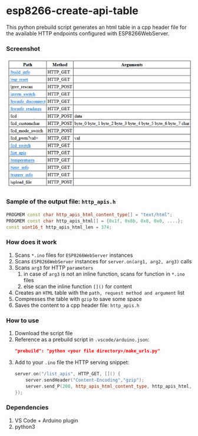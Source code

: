 # esp8266-create-api-table

This python prebuild script generates an html table in a cpp header file for the available HTTP endpoints configured with ESP8266WebServer.


### Screenshot

![Screenshot](screenshot.png)

### Sample of the output file: `http_apis.h`
```cpp
PROGMEM const char http_apis_html_content_type[] = "text/html";
PROGMEM const char http_apis_html[] = {0x1f, 0x8b, 0x8, 0x0, ....};
const uint16_t http_apis_html_len = 374;
```

### How does it work

1. Scans `*.ino` files for `ESP8266WebServer` instances
1. Scans `ESP8266WebServer` instances for `server.on(arg1, arg2, arg3)` calls
1. Scans `arg3` for HTTP `parameters`
    1. in case of `arg3` is not an inline function, scans for function in `*.ino` files
    1. else scan the inline function `[]()` for content
1. Creates an `HTML` table with the `path, request method and argument` list
1. Compresses the table with `gzip` to save some space
1. Saves the content to a cpp header file: `http_apis.h`

### How to use
1. Download the script file
1. Reference as a prebuild script in `.vscode/arduino.json`:
    ```json
    "prebuild": "python <your file directory>/make_urls.py"
    ```
1. Add to your `.ino` file the HTTP serving snippet:
    ```cpp
    server.on("/list_apis", HTTP_GET, []() {
        server.sendHeader("Content-Encoding","gzip");
        server.send_P(200, http_apis_html_content_type, http_apis_html, http_apis_html_len);
    });
    ```

### Dependencies
1. VS Code + Arduino plugin
1. python3
